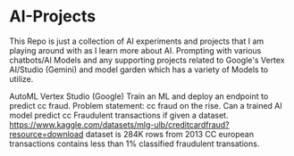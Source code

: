 # AI-Projects

This Repo is just a collection of AI experiments and projects that I am playing around with as I learn more about AI.
Prompting with various chatbots/AI Models and any supporting projects related to Google's Vertex AI/Studio (Gemini) and model garden which has a variety of Models to utilize.

AutoML Vertex Studio (Google) Train an ML and deploy an endpoint to predict cc fraud.
Problem statement: cc fraud on the rise. Can a trained AI model predict cc Fraudulent transactions if given a dataset.
https://www.kaggle.com/datasets/mlg-ulb/creditcardfraud?resource=download
dataset is 284K rows from 2013 CC european transactions contains less than 1% classified fraudulent transations.
